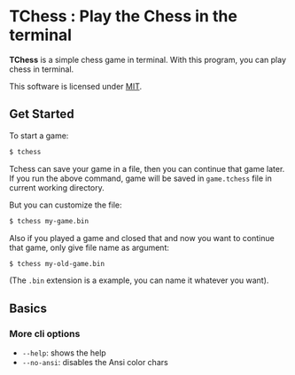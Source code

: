# TChess : Play the Chess in the terminal
**TChess** is a simple chess game in terminal.
With this program, you can play chess in terminal.

This software is licensed under [MIT](/LICENSE).

## Get Started
To start a game:

```bash
$ tchess
```

Tchess can save your game in a file, then you can continue that game later.
If you run the above command, game will be saved in `game.tchess` file in current working directory.

But you can customize the file:

```bash
$ tchess my-game.bin
```

Also if you played a game and closed that and now you want to continue that game, only give file name as argument:

```bash
$ tchess my-old-game.bin
```

(The `.bin` extension is a example, you can name it whatever you want).

## Basics

### More cli options
- `--help`: shows the help
- `--no-ansi`: disables the Ansi color chars
